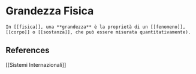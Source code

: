# Grandezza Fisica
```ad-def
In [[fisica]], una **grandezza** è la proprietà di un [[fenomeno]], [[corpo]] o [[sostanza]], che può essere misurata quantitativamente).
```

## References
[[Sistemi Internazionali]]